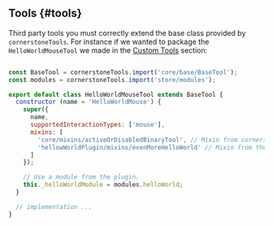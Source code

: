 ## Tools {#tools}

Third party tools you must correctly extend the base class provided by `cornerstoneTools`. For instance if we wanted to package the `HelloWorldMouseTool` we made in the [Custom Tools](custom-tools/index.md) section:

```js

const BaseTool = cornerstoneTools.import('core/base/BaseTool');
const modules = cornerstoneTools.import('store/modules');

export default class HelloWorldMouseTool extends BaseTool {
  constructor (name = 'HelloWorldMouse') {
    super({
      name,
      supportedInteractionTypes: ['mouse'],
      mixins: [
        'core/mixins/activeOrDisabledBinaryTool', // Mixin from cornerstoneTools source.
        'hellowWorldPlugin/mixins/evenMoreHelloWorld' // Mixin from the plugin.
      ]
    });

    // Use a module from the plugin.
    this._helloWorldModule = modules.helloWorld;
  }

  // implementation ...
}
```
